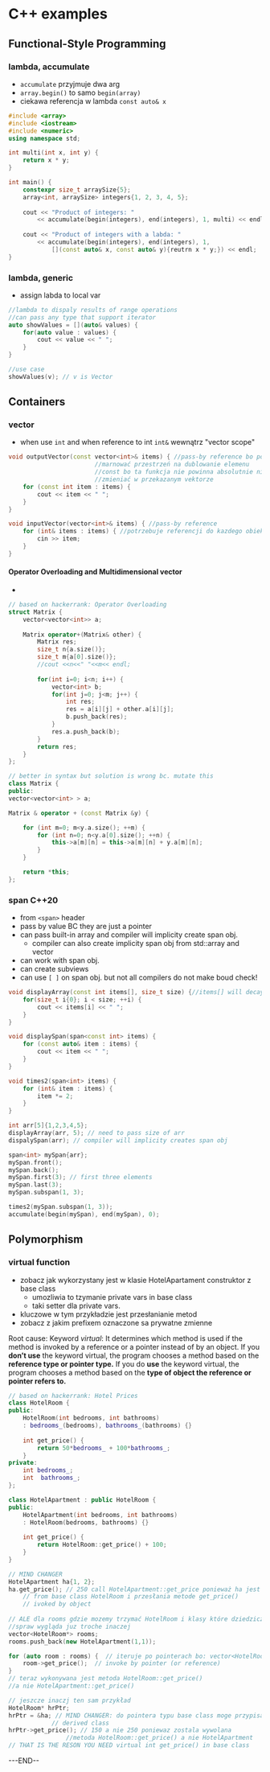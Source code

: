 # C++ examples

## Functional-Style Programming

### lambda, accumulate

* `accumulate` przyjmuje dwa arg
* `array.begin()` to samo `begin(array)`
* ciekawa referencja w lambda `const auto& x` 

```cpp
#include <array>
#include <iostream>
#include <numeric>
using namespace std;

int multi(int x, int y) {
    return x * y;
}

int main() {
    constexpr size_t arraySize{5};
    array<int, arraySize> integers{1, 2, 3, 4, 5};
    
    cout << "Product of integers: "
        << accumulate(begin(integers), end(integers), 1, multi) << endl;
        
    cout << "Product of integers with a labda: "
        << accumulate(begin(integers), end(integers), 1,
            [](const auto& x, const auto& y){reutrn x * y;}) << endl;
}
```

### lambda, generic

* assign labda to local var

```cpp
//lambda to dispaly results of range operations
//can pass any type that support iterator
auto showValues = [](auto& values) {
    for(auto value : values) {
        cout << value << " ";
    }
}

//use case
showValues(v); // v is Vector
```

## Containers

### vector

* when use `int` and when reference to int `int&` wewnątrz "vector scope"

```cpp
void outputVector(const vector<int>& items) { //pass-by reference bo po co
                        //marnować przestrzeń na dublowanie elemenu
                        //const bo ta funkcja nie powinna absolutnie nic
                        //zmieniać w przekazanym vektorze
    for (const int item : items) {
        cout << item << " ";
    }
}

void inputVector(vector<int>& items) { //pass-by reference
    for (int& items : items) { //potrzebuje referencji do kazdego obiektu
        cin >> item;
    }
}
```

#### Operator Overloading and Multidimensional vector

* 
```cpp
// based on hackerrank: Operator Overloading
struct Matrix {
    vector<vector<int>> a;
    
    Matrix operator+(Matrix& other) {
        Matrix res;
        size_t n{a.size()};
        size_t m{a[0].size()};
        //cout <<n<<" "<<m<< endl;
        
        for(int i=0; i<n; i++) {
            vector<int> b;
            for(int j=0; j<m; j++) {
                int res;
                res = a[i][j] + other.a[i][j];
                b.push_back(res);
            }
            res.a.push_back(b);
        }
        return res;
    }
};

// better in syntax but solution is wrong bc. mutate this
class Matrix {
public:
vector<vector<int> > a;

Matrix & operator + (const Matrix &y) {

    for (int m=0; m<y.a.size(); ++m) {
        for (int n=0; n<y.a[0].size(); ++n) {
            this->a[m][n] = this->a[m][n] + y.a[m][n];
        }
    }

    return *this;
};
```

### span C++20

* from `<span>` header
* pass by value BC they are just a pointer
* can pass built-in array and compiler will implicity create span obj.
  * compiler can also create implicity span obj from std::array and vector
* can work with span obj.
* can create subviews
* can use `[ ]` on span obj. but not all compilers do not make boud check!

```cpp
void displayArray(const int items[], size_t size) {//items[] will decay into pointer
    for(size_t i{0}; i < size; ++i) {
        cout << items[i] << " ";
    }
}

void displaySpan(span<const int> items) {
    for (const auto& item : items) {
        cout << item << " ";
    }
}

void times2(span<int> items) {
    for (int& item : items) {
        item *= 2;
    }
}

int arr[5]{1,2,3,4,5};
displayArray(arr, 5); // need to pass size of arr
dispalySpan(arr); // compiler will implicity creates span obj

span<int> mySpan{arr};
mySpan.front();
mySpan.back();
mySpan.first(3); // first three elements
mySpan.last(3);
mySpan.subspan(1, 3);

times2(mySpan.subspan(1, 3));
accumulate(begin(mySpan), end(mySpan), 0);
```

## Polymorphism

### virtual function

* zobacz jak wykorzystany jest w klasie HotelApartament construktor z base class
  * umozliwia to tzymanie private vars in base class
  * taki setter dla private vars.
* kluczowe w tym przykładzie jest przesłanianie metod
* zobacz z jakim prefixem oznaczone sa prywatne zmienne 

Root cause: Keyword _virtual_: It determines which method is used if the method is invoked by a reference or a pointer instead of by an object. If you **don’t use** the keyword virtual, the program chooses a method based on the **reference type or pointer type.** If you do **use** the keyword virtual, the program chooses a method based on the **type of object the reference or pointer refers to.**

```cpp
// based on hackerrank: Hotel Prices
class HotelRoom {
public:
    HotelRoom(int bedrooms, int bathrooms)
    : bedrooms_(bedrooms), bathrooms_(bathrooms) {}
    
    int get_price() {
        return 50*bedrooms_ + 100*bathrooms_;
    }
private:
    int bedrooms_;
    int  bathrooms_;
};

class HotelApartment : public HotelRoom {
public:
    HotelApartment(int bedrooms, int bathrooms)
    : HotelRoom(bedrooms, bathrooms) {}
    
    int get_price() {
        return HotelRoom::get_price() + 100;
    }
}

// MIND CHANGER
HotelApartment ha{1, 2};
ha.get_price(); // 250 call HotelApartment::get_price ponieważ ha jest derived 
    // from base class HotelRoom i przesłania metode get_price()
    // ivoked by object
    
// ALE dla rooms gdzie mozemy trzymać HotelRoom i klasy które dziedzicza po niej
//spraw wygląda juz troche inaczej
vector<HotelRoom*> rooms;
rooms.push_back(new HotelApartment(1,1));

for (auto room : rooms) {  // iteruje po pointerach bo: vector<HotelRoom*> rooms;
    room->get_price();  // invoke by pointer (or reference)
}
// teraz wykonywana jest metoda HotelRoom::get_price() 
//a nie HotelApartment::get_price()

// jeszcze inaczj ten sam przykład
HotelRoom* hrPtr;
hrPtr = &ha; // MIND CHANGER: do pointera typu base class moge przypisać
            // derived class
hrPtr->get_price(); // 150 a nie 250 poniewaz zostala wywolana 
                //metoda HotelRoom::get_price() a nie HotelApartment
// THAT IS THE RESON YOU NEED virtual int get_price() in base class
```

















---END--

